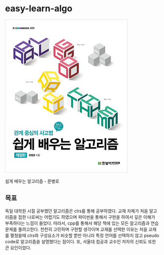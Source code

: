 # easy-learn-algo

![alt text](./resources/book_cover.jpg?raw=true)

쉽게 배우는 알고리즘 - 문병로

## 목표
독일 대학원 시절 공부했던 알고리즘은 clrs를 통해 공부하였다. 교재 자체가 처음 알고리즘을 접한 나로써는 어렵기도 하였으며 파이썬을 통해서 구현을 하여서 깊은 이해가 부족하다는 느낌이 들었다. 따라서, cpp를 통해서 해당 책에 있는 모든 알고리즘과 연습문제를 풀려고한다. 천천히 고민하며 구현할 생각이며 교재를 선택한 이유는 처음 교재를 펼쳤을때 clrs와 구성요소가 비슷할 뿐만 아니라 특정 언어를 선택하지 않고 pseudo code로 알고리즘을 설명했다는 점이다. 또, 서울대 컴공과 교수인 저자의 신뢰도 또한 큰 요인이었다.
